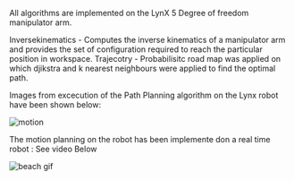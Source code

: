 All algorithms are implemented on the LynX 5 Degree of freedom manipulator arm. 

Inversekinematics - Computes the inverse kinematics of a manipulator arm and provides the set of configuration required to reach the particular position in workspace. 
Trajecotry - Probabilisitc road map was applied on which djikstra and k nearest neighbours were applied to find the optimal path. 

Images from excecution of the Path Planning algorithm  on the Lynx robot have been shown below:

![motion](https://user-images.githubusercontent.com/25079132/51849588-0dc3b000-22ee-11e9-8078-3ea26e3cdff9.JPG)

The motion planning on the robot has been implemente don a real time robot : See video Below

![beach gif](https://user-images.githubusercontent.com/25079132/52298669-827f9580-2951-11e9-9cf8-843adb268959.gif)

